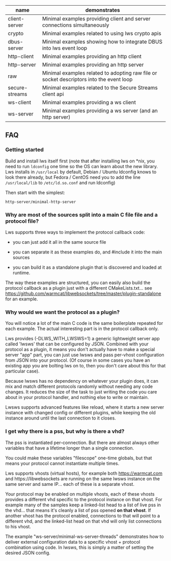 |name|demonstrates|
---|---
client-server|Minimal examples providing client and server connections simultaneously
crypto|Minimal examples related to using lws crypto apis
dbus-server|Minimal examples showing how to integrate DBUS into lws event loop
http-client|Minimal examples providing an http client
http-server|Minimal examples providing an http server
raw|Minimal examples related to adopting raw file or socket descriptors into the event loop
secure-streams|Minimal examples related to the Secure Streams client api
ws-client|Minimal examples providing a ws client
ws-server|Minimal examples providing a ws server (and an http server)

## FAQ

### Getting started

Build and install lws itself first (note that after installing lws on \*nix, you need to run `ldconfig` one time so the OS can learn about the new library.  Lws installs in `/usr/local` by default, Debian / Ubuntu ldconfig knows to look there already, but Fedora / CentOS need you to add the line `/usr/local/lib` to `/etc/ld.so.conf` and run ldconfig)

Then start with the simplest:

`http-server/minimal-http-server`

### Why are most of the sources split into a main C file file and a protocol file?

Lws supports three ways to implement the protocol callback code:

 - you can just add it all in the same source file

 - you can separate it as these examples do, and #include it
   into the main sources

 - you can build it as a standalone plugin that is discovered
   and loaded at runtime.

The way these examples are structured, you can easily also build
the protocol callback as a plugin just with a different
CMakeLists.txt... see https://github.com/warmcat/libwebsockets/tree/master/plugin-standalone
for an example.

### Why would we want the protocol as a plugin?

You will notice a lot of the main C code is the same boilerplate
repeated for each example.  The actual interesting part is in
the protocol callback only.

Lws provides (-DLWS_WITH_LWSWS=1) a generic lightweight server app called 'lwsws' that
can be configured by JSON.  Combined with your protocol as a plugin,
it means you don't actually have to make a special server "app"
part, you can just use lwsws and pass per-vhost configuration
from JSON into your protocol.  (Of course in some cases you have
an existing app you are bolting lws on to, then you don't care
about this for that particular case).

Because lwsws has no dependency on whatever your plugin does, it
can mix and match different protocols randomly without needing any code
changes.  It reduces the size of the task to just writing the
code you care about in your protocol handler, and nothing else to write
or maintain.

Lwsws supports advanced features like reload, where it starts a new server
instance with changed config or different plugins, while keeping the old
instance around until the last connection to it closes.

### I get why there is a pss, but why is there a vhd?

The pss is instantiated per-connection.  But there are almost always
other variables that have a lifetime longer than a single connection.

You could make these variables "filescope" one-time globals, but that
means your protocol cannot instantiate multiple times.

Lws supports vhosts (virtual hosts), for example both https://warmcat.com
and https://libwebsockets are running on the same lwsws instance on the
same server and same IP... each of these is a separate vhost.

Your protocol may be enabled on multiple vhosts, each of these vhosts
provides a different vhd specific to the protocol instance on that
vhost.  For example many of the samples keep a linked-list head to
a list of live pss in the vhd... that means it's cleanly a list of
pss opened **on that vhost**.  If another vhost has the protocol
enabled, connections to that will point to a different vhd, and the
linked-list head on that vhd will only list connections to his vhost.

The example "ws-server/minimal-ws-server-threads" demonstrates how to deliver
external configuration data to a specific vhost + protocol
combination using code.  In lwsws, this is simply a matter of setting
the desired JSON config.


